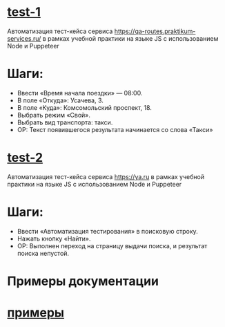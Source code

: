 # [test-1](https://github.com/crystal228/case-1/blob/ded86d699ddbf4854197bd6b4cc78f802d8f930f/test-1.js)
Автоматизация тест-кейса сервиса https://qa-routes.praktikum-services.ru/ в рамках учебной практики на языке JS с использованием Node и Puppeteer
# Шаги:
* Ввести «Время начала поездки» — 08:00.
* В поле «Откуда»: Усачева, 3.
* В поле «Куда»: Комсомольский проспект, 18.
* Выбрать режим «Свой».
* Выбрать вид транспорта: такси.
* ОР: Текст появившегося результата начинается со слова «Такси»
# [test-2](https://github.com/crystal228/case-1/blob/243f63b73d54eef7852d1a639192b4ee40074839/test-2.js)
Автоматизация тест-кейса сервиса https://ya.ru в рамках учебной практики на языке JS с использованием Node и Puppeteer
# Шаги:
* Ввести «Автоматизация тестирования» в поисковую строку.
* Нажать кнопку «Найти».
* ОР: Выполнен переход на страницу выдачи поиска, и результат поиска непустой.
# Примеры документации
# [примеры](https://github.com/crystal228/portfol/blob/main/%D0%BF%D1%80%D0%B8%D0%BC%D0%B5%D1%80%D1%8B)
